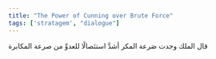 ```yaml
---
title: "The Power of Cunning over Brute Force"
tags: ['stratagem', "dialogue"]
---
```


 قال الملك وجدت صَرعة المكر أشدَّ استئصالًا للعدوِّ من صرعة المكابرة
